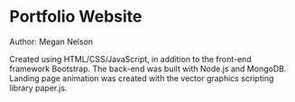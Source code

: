 <h1>Portfolio Website</h2>
<p>Author: Megan Nelson</p>

Created using HTML/CSS/JavaScript, in addition to the front-end framework Bootstrap. The back-end was built with Node.js and MongoDB. Landing page animation was created with the vector graphics scripting library paper.js. 
